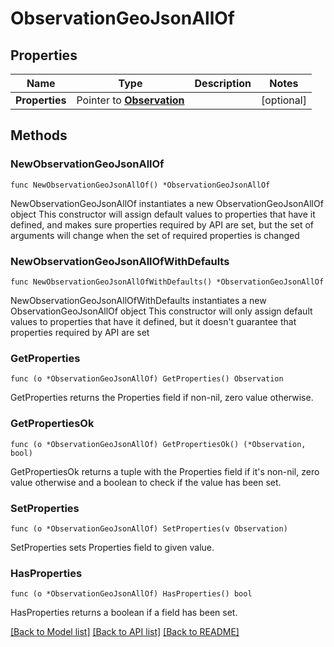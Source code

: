 # ObservationGeoJsonAllOf

## Properties

Name | Type | Description | Notes
------------ | ------------- | ------------- | -------------
**Properties** | Pointer to [**Observation**](Observation.md) |  | [optional] 

## Methods

### NewObservationGeoJsonAllOf

`func NewObservationGeoJsonAllOf() *ObservationGeoJsonAllOf`

NewObservationGeoJsonAllOf instantiates a new ObservationGeoJsonAllOf object
This constructor will assign default values to properties that have it defined,
and makes sure properties required by API are set, but the set of arguments
will change when the set of required properties is changed

### NewObservationGeoJsonAllOfWithDefaults

`func NewObservationGeoJsonAllOfWithDefaults() *ObservationGeoJsonAllOf`

NewObservationGeoJsonAllOfWithDefaults instantiates a new ObservationGeoJsonAllOf object
This constructor will only assign default values to properties that have it defined,
but it doesn't guarantee that properties required by API are set

### GetProperties

`func (o *ObservationGeoJsonAllOf) GetProperties() Observation`

GetProperties returns the Properties field if non-nil, zero value otherwise.

### GetPropertiesOk

`func (o *ObservationGeoJsonAllOf) GetPropertiesOk() (*Observation, bool)`

GetPropertiesOk returns a tuple with the Properties field if it's non-nil, zero value otherwise
and a boolean to check if the value has been set.

### SetProperties

`func (o *ObservationGeoJsonAllOf) SetProperties(v Observation)`

SetProperties sets Properties field to given value.

### HasProperties

`func (o *ObservationGeoJsonAllOf) HasProperties() bool`

HasProperties returns a boolean if a field has been set.


[[Back to Model list]](../README.md#documentation-for-models) [[Back to API list]](../README.md#documentation-for-api-endpoints) [[Back to README]](../README.md)



